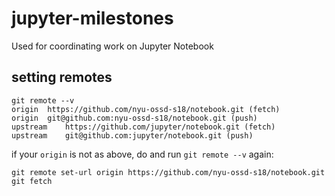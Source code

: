 # jupyter-milestones
Used for coordinating work on Jupyter Notebook

## setting remotes
```
git remote --v
origin	https://github.com/nyu-ossd-s18/notebook.git (fetch)
origin	git@github.com:nyu-ossd-s18/notebook.git (push)
upstream	https://github.com/jupyter/notebook.git (fetch)
upstream	git@github.com:jupyter/notebook.git (push)
```

if your `origin` is not as above, do and run `git remote --v` again:
```
git remote set-url origin https://github.com/nyu-ossd-s18/notebook.git
git fetch
```
